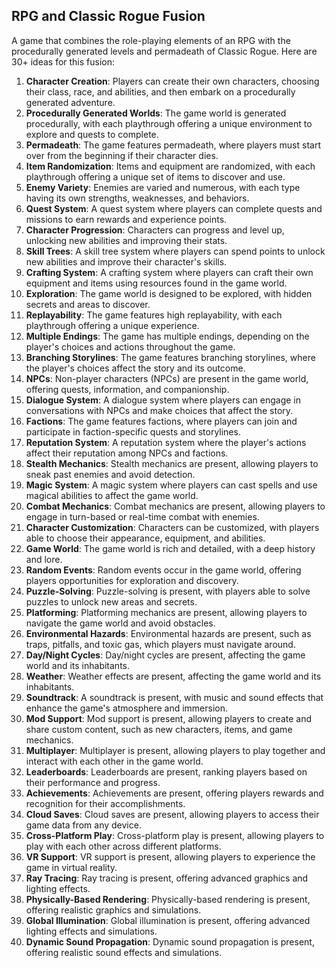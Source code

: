 ## RPG and Classic Rogue Fusion

A game that combines the role-playing elements of an RPG with the procedurally generated levels and permadeath of Classic Rogue. Here are 30+ ideas for this fusion:

1. **Character Creation**: Players can create their own characters, choosing their class, race, and abilities, and then embark on a procedurally generated adventure.
2. **Procedurally Generated Worlds**: The game world is generated procedurally, with each playthrough offering a unique environment to explore and quests to complete.
3. **Permadeath**: The game features permadeath, where players must start over from the beginning if their character dies.
4. **Item Randomization**: Items and equipment are randomized, with each playthrough offering a unique set of items to discover and use.
5. **Enemy Variety**: Enemies are varied and numerous, with each type having its own strengths, weaknesses, and behaviors.
6. **Quest System**: A quest system where players can complete quests and missions to earn rewards and experience points.
7. **Character Progression**: Characters can progress and level up, unlocking new abilities and improving their stats.
8. **Skill Trees**: A skill tree system where players can spend points to unlock new abilities and improve their character's skills.
9. **Crafting System**: A crafting system where players can craft their own equipment and items using resources found in the game world.
10. **Exploration**: The game world is designed to be explored, with hidden secrets and areas to discover.
11. **Replayability**: The game features high replayability, with each playthrough offering a unique experience.
12. **Multiple Endings**: The game has multiple endings, depending on the player's choices and actions throughout the game.
13. **Branching Storylines**: The game features branching storylines, where the player's choices affect the story and its outcome.
14. **NPCs**: Non-player characters (NPCs) are present in the game world, offering quests, information, and companionship.
15. **Dialogue System**: A dialogue system where players can engage in conversations with NPCs and make choices that affect the story.
16. **Factions**: The game features factions, where players can join and participate in faction-specific quests and storylines.
17. **Reputation System**: A reputation system where the player's actions affect their reputation among NPCs and factions.
18. **Stealth Mechanics**: Stealth mechanics are present, allowing players to sneak past enemies and avoid detection.
19. **Magic System**: A magic system where players can cast spells and use magical abilities to affect the game world.
20. **Combat Mechanics**: Combat mechanics are present, allowing players to engage in turn-based or real-time combat with enemies.
21. **Character Customization**: Characters can be customized, with players able to choose their appearance, equipment, and abilities.
22. **Game World**: The game world is rich and detailed, with a deep history and lore.
23. **Random Events**: Random events occur in the game world, offering players opportunities for exploration and discovery.
24. **Puzzle-Solving**: Puzzle-solving is present, with players able to solve puzzles to unlock new areas and secrets.
25. **Platforming**: Platforming mechanics are present, allowing players to navigate the game world and avoid obstacles.
26. **Environmental Hazards**: Environmental hazards are present, such as traps, pitfalls, and toxic gas, which players must navigate around.
27. **Day/Night Cycles**: Day/night cycles are present, affecting the game world and its inhabitants.
28. **Weather**: Weather effects are present, affecting the game world and its inhabitants.
29. **Soundtrack**: A soundtrack is present, with music and sound effects that enhance the game's atmosphere and immersion.
30. **Mod Support**: Mod support is present, allowing players to create and share custom content, such as new characters, items, and game mechanics.
31. **Multiplayer**: Multiplayer is present, allowing players to play together and interact with each other in the game world.
32. **Leaderboards**: Leaderboards are present, ranking players based on their performance and progress.
33. **Achievements**: Achievements are present, offering players rewards and recognition for their accomplishments.
34. **Cloud Saves**: Cloud saves are present, allowing players to access their game data from any device.
35. **Cross-Platform Play**: Cross-platform play is present, allowing players to play with each other across different platforms.
36. **VR Support**: VR support is present, allowing players to experience the game in virtual reality.
37. **Ray Tracing**: Ray tracing is present, offering advanced graphics and lighting effects.
38. **Physically-Based Rendering**: Physically-based rendering is present, offering realistic graphics and simulations.
39. **Global Illumination**: Global illumination is present, offering advanced lighting effects and simulations.
40. **Dynamic Sound Propagation**: Dynamic sound propagation is present, offering realistic sound effects and simulations.